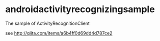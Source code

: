 androidactivityrecognizingsample
================================

The sample of ActivityRecognitionClient

see http://qiita.com/items/a6b4ff0d69dd4d787ce2

